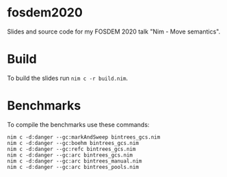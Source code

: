 # fosdem2020
Slides and source code for my FOSDEM 2020 talk "Nim - Move semantics".

# Build

To build the slides run ``nim c -r build.nim``.

# Benchmarks

To compile the benchmarks use these commands:

```
nim c -d:danger --gc:markAndSweep bintrees_gcs.nim
nim c -d:danger --gc:boehm bintrees_gcs.nim
nim c -d:danger --gc:refc bintrees_gcs.nim
nim c -d:danger --gc:arc bintrees_gcs.nim
nim c -d:danger --gc:arc bintrees_manual.nim
nim c -d:danger --gc:arc bintrees_pools.nim
```

